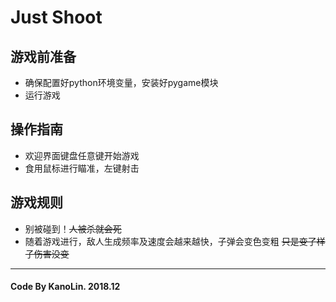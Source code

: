 # Just Shoot

## 游戏前准备
- 确保配置好python环境变量，安装好pygame模块
- 运行游戏
## 操作指南
- 欢迎界面键盘任意键开始游戏
- 食用鼠标进行瞄准，左键射击
## 游戏规则
- 别被碰到！~~人被杀就会死~~
- 随着游戏进行，敌人生成频率及速度会越来越快，子弹会变色变粗 ~~只是变了样子伤害没变~~

-----

#### Code By KanoLin.  2018.12
